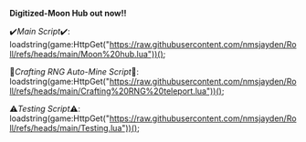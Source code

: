 **Digitized-Moon Hub out now!!**

✔️*Main Script*✔️:     
loadstring(game:HttpGet("https://raw.githubusercontent.com/nmsjayden/Roll/refs/heads/main/Moon%20hub.lua"))();
  
 
🦃*Crafting RNG Auto-Mine Script*🦃:
loadstring(game:HttpGet("https://raw.githubusercontent.com/nmsjayden/Roll/refs/heads/main/Crafting%20RNG%20teleport.lua"))();
 
 
⚠️*Testing Script*⚠️:     
loadstring(game:HttpGet("https://raw.githubusercontent.com/nmsjayden/Roll/refs/heads/main/Testing.lua"))();
